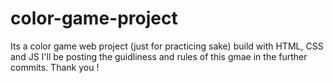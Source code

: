 # color-game-project
Its a color game web project (just for practicing sake) build with HTML, CSS  and JS
I'll be posting the guidliness and rules of this gmae in the further commits.
Thank you !
